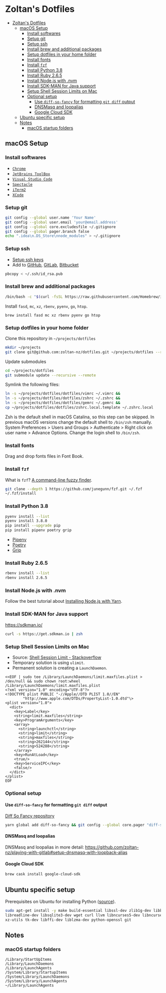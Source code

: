 # Zoltan's Dotfiles

- [Zoltan's Dotfiles](#zoltans-dotfiles)
  - [macOS Setup](#macos-setup)
    - [Install softwares](#install-softwares)
    - [Setup git](#setup-git)
    - [Setup ssh](#setup-ssh)
    - [Install brew and additional packages](#install-brew-and-additional-packages)
    - [Setup dotfiles in your home folder](#setup-dotfiles-in-your-home-folder)
    - [Install fonts](#install-fonts)
    - [Install `fzf`](#install-fzf)
    - [Install Python 3.8](#install-python-38)
    - [Install Ruby 2.6.5](#install-ruby-265)
    - [Install Node.js with .nvm](#install-nodejs-with-nvm)
    - [Install SDK-MAN for Java support](#install-sdk-man-for-java-support)
    - [Setup Shell Session Limits on Mac](#setup-shell-session-limits-on-mac)
    - [Optional setup](#optional-setup)
      - [Use `diff-so-fancy` for formatting `git diff` output](#use-diff-so-fancy-for-formatting-git-diff-output)
      - [DNSMasq and loopalias](#dnsmasq-and-loopalias)
      - [Google Cloud SDK](#google-cloud-sdk)
  - [Ubuntu specific setup](#ubuntu-specific-setup)
  - [Notes](#notes)
    - [macOS startup folders](#macos-startup-folders)

## macOS Setup

### Install softwares

- [`Chrome`](https://www.google.com/chrome/)
- [`JetBrains ToolBox`](https://www.jetbrains.com/toolbox-app/)
- [`Visual Studio Code`](https://code.visualstudio.com/)
- [`Spectacle`](https://www.spectacleapp.com/)
- [`iTerm2`](https://www.iterm2.com/)
- [`XCode`](https://apps.apple.com/us/app/xcode/id497799835?mt=12)

### Setup git

```bash
git config --global user.name 'Your Name'
git config --global user.email 'your@email.address'
git config --global core.excludesfile ~/.gitignore
git config --global pager.branch false
echo ".idea\n.DS_Store\nnode_modules" > ~/.gitignore
```

### Setup ssh

- [Setup ssh keys](https://help.github.com/articles/generating-a-new-ssh-key-and-adding-it-to-the-ssh-agent/)
- Add to [GitHub](https://github.com), [GitLab](https://gitlab.com), [Bitbucket](https://bitbucket.com)

```bash
pbcopy < ~/.ssh/id_rsa.pub
```

### Install brew and additional packages

```bash
/bin/bash -c "$(curl -fsSL https://raw.githubusercontent.com/Homebrew/install/master/install.sh)"
```

Install `fasd`, `mc`, `xz`, `rbenv`, `pyenv`, `go`, `htop`.

```
brew install fasd mc xz rbenv pyenv go htop
```

### Setup dotfiles in your home folder

Clone this repository in `~/projects/dotfiles`

```bash
mkdir ~/projects
git clone git@github.com:zoltan-nz/dotfiles.git ~/projects/dotfiles --recurse-submodules
```

Update submodules

```bash
cd ~/projects/dotfiles
git submodule update --recursive --remote
```

Symlink the following files:

```bash
ln -s ~/projects/dotfiles/dotfiles/vimrc ~/.vimrc &&
ln -s ~/projects/dotfiles/dotfiles/zshrc ~/.zshrc &&
ln -s ~/projects/dotfiles/dotfiles/gemrc ~/.gemrc &&
cp ~/projects/dotfiles/dotfiles/zshrc.local.template ~/.zshrc.local
```

Zsh is the default shell in macOS Catalina, so this step can be skipped. In previous macOS versions change the default shell to `/bin/zsh` manually. System Preferences > Users and Groups > Authenticate > Right click on user name > Advance Options. Change the login shell to `/bin/zsh`.

### Install fonts

Drag and drop fonts files in Font Book.

### Install `fzf`

What is `fzf`? [A command-line fuzzy finder](https://github.com/junegunn/fzf).

```bash
git clone --depth 1 https://github.com/junegunn/fzf.git ~/.fzf
~/.fzf/install
```

### Install Python 3.8

```bash
pyenv install --list
pyenv install 3.8.0
pip install --upgrade pip
pip install pipenv poetry grip
```

- [Pipenv](https://pipenv.kennethreitz.org/en/latest/)
- [Poetry](https://poetry.eustace.io/)
- [Grip](https://github.com/joeyespo/grip)

### Install Ruby 2.6.5

```bash
rbenv install --list
rbenv install 2.6.5
```

### Install Node.js with .nvm

Follow the best tutorial about [Installing Node.js with Yarn](https://yoember.com/nodejs/the-best-way-to-install-node-js-with-yarn/).

### Install SDK-MAN for Java support

<https://sdkman.io/>

```bash
curl -s https://get.sdkman.io | zsh
```

### Setup Shell Session Limits on Mac

- Source: [Shell Session Limit - Stackoverflow](https://unix.stackexchange.com/questions/108174/how-to-persistently-control-maximum-system-resource-consumption-on-mac?answertab=votes#tab-top)
- Temporary solution is using `ulimit`.
- Permanent solution is creating a `LaunchDaemon`.

```shell
<<EOF | sudo tee /Library/LaunchDaemons/limit.maxfiles.plist > /dev/null && sudo chown root:wheel /Library/LaunchDaemons/limit.maxfiles.plist
<?xml version="1.0" encoding="UTF-8"?>
<!DOCTYPE plist PUBLIC "-//Apple//DTD PLIST 1.0//EN"
        "http://www.apple.com/DTDs/PropertyList-1.0.dtd"\>
<plist version="1.0">
  <dict>
    <key>Label</key>
    <string>limit.maxfiles</string>
    <key>ProgramArguments</key>
    <array>
      <string>launchctl</string>
      <string>limit</string>
      <string>maxfiles</string>
      <string>262144</string>
      <string>524288</string>
    </array>
    <key>RunAtLoad</key>
    <true/>
    <key>ServiceIPC</key>
    <false/>
  </dict>
</plist>
EOF
```

### Optional setup

#### Use `diff-so-fancy` for formatting `git diff` output

[Diff So Fancy repository](https://github.com/so-fancy/diff-so-fancy)

```bash
yarn global add diff-so-fancy && git config --global core.pager "diff-so-fancy | less --tabs=4 -RFX"
```

#### DNSMasq and loopalias

DNSMasq and loopalias in more detail: https://github.com/zoltan-nz/playing-with-gitlab#setup-dnsmasq-with-loopback-alias

#### Google Cloud SDK

```bash
brew cask install google-cloud-sdk
```

## Ubuntu specific setup

Prerequisites on Ubuntu for installing Python ([source](https://github.com/pyenv/pyenv/wiki/common-build-problems)).

```bash
sudo apt-get install -y make build-essential libssl-dev zlib1g-dev libbz2-dev \
libreadline-dev libsqlite3-dev wget curl llvm libncurses5-dev libncursesw5-dev \
xz-utils tk-dev libffi-dev liblzma-dev python-openssl git
```

## Notes

### macOS startup folders

```text
/Library/StartUpItems
/Library/LaunchDaemons
/Library/LaunchAgents
/System/Library/StartupItems
/System/Library/LaunchDaemons
/System/Library/LaunchAgents
~/Library/LaunchAgents
```
